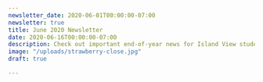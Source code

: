 ```yaml
---
newsletter_date: 2020-06-01T00:00:00-07:00
newsletter: true
title: June 2020 Newsletter
date: 2020-06-16T00:00:00-07:00
description: Check out important end-of-year news for Island View students & families!
image: "/uploads/strawberry-close.jpg"
draft: true

---
```

